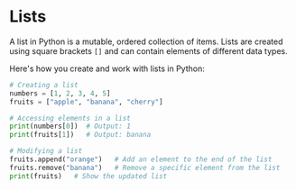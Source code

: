 # Lists

A list in Python is a mutable, ordered collection of items. Lists are created using square brackets `[]` and can contain elements of different data types.

Here's how you create and work with lists in Python:

```python
# Creating a list
numbers = [1, 2, 3, 4, 5]
fruits = ["apple", "banana", "cherry"]

# Accessing elements in a list
print(numbers[0])  # Output: 1
print(fruits[1])   # Output: banana

# Modifying a list
fruits.append("orange")   # Add an element to the end of the list
fruits.remove("banana")   # Remove a specific element from the list
print(fruits)   # Show the updated list
```